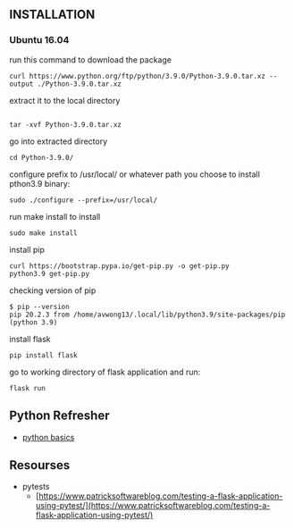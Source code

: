 ## INSTALLATION 

### Ubuntu 16.04

run this command to download the package
```
curl https://www.python.org/ftp/python/3.9.0/Python-3.9.0.tar.xz --output ./Python-3.9.0.tar.xz

```

extract it to the local directory
```

tar -xvf Python-3.9.0.tar.xz
```

go into extracted directory
```
cd Python-3.9.0/
```

configure prefix to /usr/local/ or whatever path you choose to install pthon3.9 binary:
```
sudo ./configure --prefix=/usr/local/
```

run make install to install
```
sudo make install
```

install pip
```
curl https://bootstrap.pypa.io/get-pip.py -o get-pip.py
python3.9 get-pip.py
```

checking version of pip
```
$ pip --version
pip 20.2.3 from /home/avwong13/.local/lib/python3.9/site-packages/pip (python 3.9)

```

install flask
``` 
pip install flask
```

go to working directory of flask application and run:
```
flask run
```

## Python Refresher

* [python basics](notes/README.md)

## Resourses
* pytests
  * [https://www.patricksoftwareblog.com/testing-a-flask-application-using-pytest/](https://www.patricksoftwareblog.com/testing-a-flask-application-using-pytest/)
